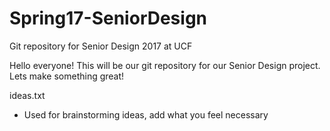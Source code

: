 # Spring17-SeniorDesign
Git repository for Senior Design 2017 at UCF

Hello everyone!
This will be our git repository for our Senior Design project.
Lets make something great!

ideas.txt
- Used for brainstorming ideas, add what you feel necessary
